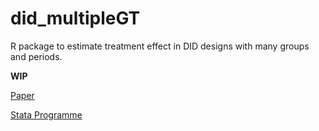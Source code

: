 # did_multipleGT
R package to estimate treatment effect in DID designs with many groups and periods.

__WIP__

[Paper](https://t.co/NfvQsInhLM?amp=1)

[Stata Programme](http://fmwww.bc.edu/repec/bocode/d/did_multiplegt.ado)
